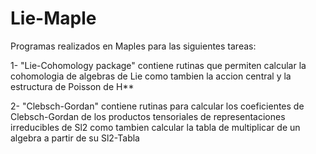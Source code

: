 # Lie-Maple
Programas realizados en Maples para las siguientes tareas:

1- "Lie-Cohomology package" contiene rutinas que permiten calcular la cohomologia de algebras de Lie 
como tambien la accion central y la estructura de Poisson de H**

2- "Clebsch-Gordan" contiene rutinas para calcular los coeficientes de Clebsch-Gordan de los productos
tensoriales de representaciones irreducibles de Sl2 como tambien calcular la tabla de multiplicar de 
un algebra a partir de su Sl2-Tabla
